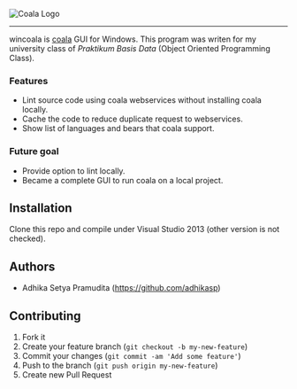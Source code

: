 ![Coala Logo](https://cloud.githubusercontent.com/assets/5716520/24838296/a9cf5f04-1d45-11e7-855c-47b816ce1e09.png)

------------------------------------------------------------------------------

wincoala is [coala](https://github.com/coala/coala) GUI for Windows. 
This program was writen for my university class of *Praktikum Basis Data*
(Object Oriented Programming Class).

### Features

- Lint source code using coala webservices without installing coala locally.
- Cache the code to reduce duplicate request to webservices.
- Show list of languages and bears that coala support.

### Future goal

- Provide option to lint locally.
- Became a complete GUI to run coala on a local project.

## Installation

Clone this repo and compile under Visual Studio 2013 (other version
is not checked).


## Authors

* Adhika Setya Pramudita (https://github.com/adhikasp)


## Contributing

1. Fork it
2. Create your feature branch (`git checkout -b my-new-feature`)
3. Commit your changes (`git commit -am 'Add some feature'`)
4. Push to the branch (`git push origin my-new-feature`)
5. Create new Pull Request

